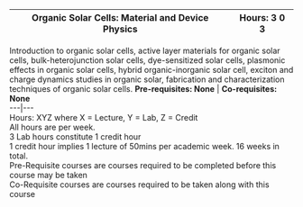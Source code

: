 **Organic Solar Cells: Material and Device Physics** | **Hours: 3 0 3**  
---|---  
Introduction to organic solar cells, active layer materials for organic solar cells, bulk-heterojunction solar cells, dye-sensitized solar cells, plasmonic effects in organic solar cells, hybrid organic-inorganic solar cell, exciton and charge dynamics studies in organic solar, fabrication and characterization techniques of organic solar cells.
**Pre-requisites: None** | **Co-requisites: None**  
---|---  
Hours: XYZ where X = Lecture, Y = Lab, Z = Credit  
All hours are per week.  
3 Lab hours constitute 1 credit hour  
1 credit hour implies 1 lecture of 50mins per academic week. 16 weeks in total.  
Pre-Requisite courses are courses required to be completed before this course may be taken  
Co-Requisite courses are courses required to be taken along with this course
